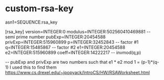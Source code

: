 # custom-rsa-key

asn1=SEQUENCE:rsa_key

[rsa_key]
version=INTEGER:0 
modulus=INTEGER:502560410469881 -- semi prime number
pubExp=INTEGER:20454588 
privExp=INTEGER:515960899
p=INTEGER:32452843 -- factor #1
q=INTEGER:15485867 -- factor #2
e1=INTEGER:20454588 
e2=INTEGER:515960899
coeff=INTEGER:14222217 -- invmod(q,p)

-- pubExp and privExp are two numbers such that e1 * e2 mod 1 = (p-1)*(q-1) I used this to find them https://www.cs.drexel.edu/~jpopyack/IntroCS/HW/RSAWorksheet.html


